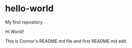 # hello-world

My first repository

Hi World!

This is Connor's README.md file and first README.md edit.
